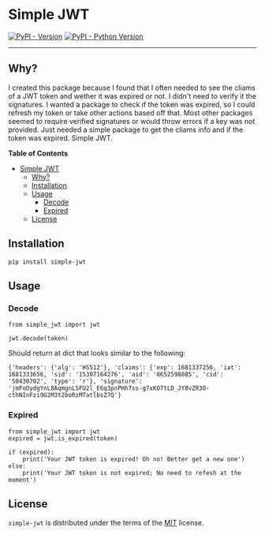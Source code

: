 # Simple JWT

[![PyPI - Version](https://img.shields.io/pypi/v/simple-jwt.svg)](https://pypi.org/project/simple-jwt)
[![PyPI - Python Version](https://img.shields.io/pypi/pyversions/simple-jwt.svg)](https://pypi.org/project/simple-jwt)

-----

## Why?

I created this package because I found that I often needed to see the cliams of a JWT token and wether it was expired or not. I didn't need to verify it the signatures. I wanted a package to check if the token was expired, so I could refresh my token or take other actions based off that. Most other packages seemed to require verified signatures or would throw errors if a key was not provided. Just needed a simple package to get the cliams info and if the token was expired. Simple JWT.

**Table of Contents**

- [Simple JWT](#simple-jwt)
  - [Why?](#why)
  - [Installation](#installation)
  - [Usage](#usage)
    - [Decode](#decode)
    - [Expired](#expired)
  - [License](#license)

## Installation

```console
pip install simple-jwt
```

## Usage

### Decode
```console
from simple_jwt import jwt

jwt.decode(token)
```

Should return at dict that looks similar to the following:

```
{'headers': {'alg': 'HS512'}, 'claims': {'exp': 1681337256, 'iat': 1681333656, 'sid': '15307164276', 'aid': '8652598085', 'cid': '50430702', 'type': 'r'}, 'signature': 'jmFoOydgYnL8AqmgnLSFU2l_E6q3pnPHh7ss-g7xKO7tLD_JY8vZR3O-cthNInFzi9G2M3t2boRzMTatlbsZ7Q'}
```
### Expired

```console
from simple_jwt import jwt
expired = jwt.is_expired(token)

if (expired):
    print('Your JWT token is expired! Oh no! Better get a new one')
else:
    print('Your JWT token is not expired; No need to refesh at the moment')
```

## License

`simple-jwt` is distributed under the terms of the [MIT](https://spdx.org/licenses/MIT.html) license.
